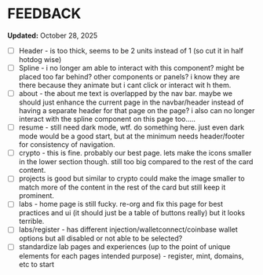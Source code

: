 # FEEDBACK

**Updated:** October 28, 2025

- [ ] Header - is too thick, seems to be 2 units instead of 1 (so cut it in half hotdog wise)
- [ ] Spline - i no longer am able to interact with this component? might be placed too far behind? other components or panels? i know they are there because they animate but i cant click or interact wit h them.
- [ ] about - the about me text is overlapped by the nav bar. maybe we should just enhance the current page in the navbar/header instead of having a separate header for that page on the page? i also can no longer interact with the spline component on this page too.....
- [ ] resume - still need dark mode, wtf. do something here. just even dark mode would be a good start, but at the minimum needs header/footer for consistency of navigation. 
- [ ] crypto - this is fine. probably our best page. lets make the icons smaller in the lower section though. still too big compared to the rest of the card content.
- [ ] projects is good but similar to crypto could make the image smaller to match more of the content in the rest of the card but still keep it prominent.
- [ ] labs - home page is still fucky. re-org and fix this page for best practices and ui (it should just be a table of buttons really) but it looks terrible.
- [ ] labs/register - has different injection/walletconnect/coinbase wallet options but all disabled or not able to be selected?
- [ ] standardize lab pages and experiences (up to the point of unique elements for each pages intended purpose) - register, mint, domains, etc to start 